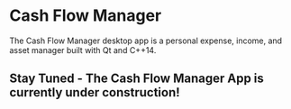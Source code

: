 # Cash Flow Manager
The Cash Flow Manager desktop app is a personal expense, income, and asset manager built with Qt and C++14.

## Stay Tuned - The Cash Flow Manager App is currently under construction!

